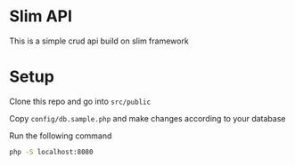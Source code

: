 # Slim API

This is a simple crud api build on slim framework 

# Setup

Clone this repo and go into `src/public`

Copy `config/db.sample.php` and make changes according to your database

Run the following command

```sh
php -S localhost:8080
```
